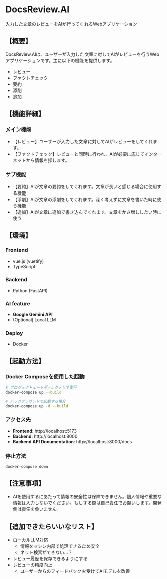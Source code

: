 # DocsReview.AI

入力した文章のレビューをAIが行ってくれるWebアプリケーション

## 【概要】
DocsReview.AIは、ユーザーが入力した文章に対してAIがレビューを行うWebアプリケーションです。主に以下の機能を提供します。
- レビュー
- ファクトチェック
- 要約
- 添削
- 追加

## 【機能詳細】
### メイン機能
- 【レビュー】ユーザーが入力した文章に対してAIがレビューをしてくれます。
- 【ファクトチェック】レビューと同時に行われ、AIが必要に応じてインターネットから情報を探します。

### サブ機能
- 【要約】AIが文章の要約をしてくれます。文章が長いと感じる場合に使用する機能
- 【添削】AIが文章の添削をしてくれます。深く考えずに文章を書いた時に使う機能
- 【追加】AIが文章に追加で書き込んでくれます。文章をかさ増ししたい時に使う

## 【環境】
### Frontend
- vue.js (vuetify)
- TypeScript

### Backend
- Python (FastAPI)

### AI feature
- **Google Gemini API**
- (Optional) Local LLM

### Deploy
- Docker

## 【起動方法】
### Docker Composeを使用した起動
```bash
# プロジェクトルートディレクトリで実行
docker-compose up --build

# バックグラウンドで起動する場合
docker-compose up -d --build
```

### アクセス先
- **Frontend**: http://localhost:5173
- **Backend**: http://localhost:8000
- **Backend API Documentation**: http://localhost:8000/docs

### 停止方法
```bash
docker-compose down
```

## 【注意事項】
- AIを使用するにあたって情報の安全性は保障できません。個人情報や重要な情報は入力しないでください。もしする際は自己責任でお願いします。開発側は責任を負いません。

## 【追加できたらいいなリスト】
- ローカルLLM対応
    - 情報をマシン内部で処理できるため安全
    - ネット検索ができない...？
- レビュー履歴を保存できるようにする
- レビューの精度向上
    - ユーザーからのフィードバックを受けてAIモデルを改善
